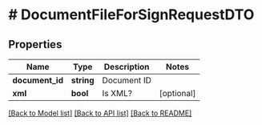 # # DocumentFileForSignRequestDTO

## Properties

Name | Type | Description | Notes
------------ | ------------- | ------------- | -------------
**document_id** | **string** | Document ID |
**xml** | **bool** | Is XML? | [optional]

[[Back to Model list]](../../README.md#models) [[Back to API list]](../../README.md#endpoints) [[Back to README]](../../README.md)
